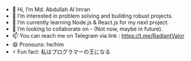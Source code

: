 - 👋 Hi, I’m Md. Abdullah Al Imran
- 👀 I’m interested in problem solving and building robust projects.
- 🌱 I’m currently learning Node.js & React.js for my next project.
- 💞️ I’m looking to collaborate on - (Not now, maybe in future).
- 📫 You can reach me on Telegram via link : https://t.me/RadiantValor
- 😄 Pronouns: he/him
- ⚡ Fun fact: 私はプログラマーの王になる

<!---
imran-bhuiyan/imran-bhuiyan is a ✨ special ✨ repository because its `README.md` (this file) appears on your GitHub profile.
You can click the Preview link to take a look at your changes.
--->
